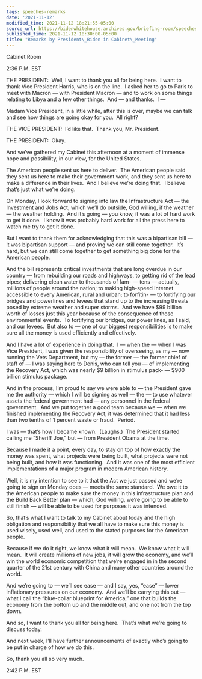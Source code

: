 ```yaml
---
tags: speeches-remarks
date: '2021-11-12'
modified_time: 2021-11-12 18:21:55-05:00
source_url: https://bidenwhitehouse.archives.gov/briefing-room/speeches-remarks/2021/11/12/remarks-by-president-biden-in-cabinet-meeting-2/
published_time: 2021-11-12 18:30:00-05:00
title: "Remarks by President\_Biden in Cabinet\_Meeting"
---
```

 
Cabinet Room

2:36 P.M. EST

THE PRESIDENT:  Well, I want to thank you all for being here.  I want to
thank Vice President Harris, who is on the line.  I asked her to go to
Paris to meet with Macron — with President Macron — and to work on some
things relating to Libya and a few other things.  And — and thanks.  I —

Madam Vice President, in a little while, after this is over, maybe we
can talk and see how things are going okay for you.  All right?

THE VICE PRESIDENT:  I’d like that.  Thank you, Mr. President. 

THE PRESIDENT:  Okay. 

And we’ve gathered my Cabinet this afternoon at a moment of immense hope
and possibility, in our view, for the United States. 

The American people sent us here to deliver.  The American people said
they sent us here to make their government work, and they sent us here
to make a difference in their lives.  And I believe we’re doing that.  I
believe that’s just what we’re doing.

On Monday, I look forward to signing into law the Infrastructure Act —
the Investment and Jobs Act, which we’ll do outside, God willing, if the
weather — the weather holding.  And it’s going — you know, it was a lot
of hard work to get it done.  I know it was probably hard work for all
the press here to watch me try to get it done. 

But I want to thank them for acknowledging that this was a bipartisan
bill — it was bipartisan support — and proving we can still come
together.  It’s hard, but we can still come together to get something
big done for the American people.

And the bill represents critical investments that are long overdue in
our country — from rebuilding our roads and highways, to getting rid of
the lead pipes; delivering clean water to thousands of fam- — tens —
actually, millions of people around the nation; to making high-speed
Internet accessible to every American, rural and urban; to forfitin- —
to fortifying our bridges and powerlines and levees that stand up to the
increasing threats posed by extreme weather and super storms.  And we
have $99 billion worth of losses just this year because of the
consequence of those environmental events.  To fortifying our bridges,
our power lines, as I said, and our levees.  But also to — one of our
biggest responsibilities is to make sure all the money is used
efficiently and effectively. 

And I have a lot of experience in doing that.  I — when the — when I was
Vice President, I was given the responsibility of overseeing, as my —
now running the Vets Department, but my — the former — the former chief
of staff of — I was saying here to Denis, who can tell you — of
implementing the Recovery Act, which was nearly $9 billion in stimulus
pack- — $900 billion stimulus package.

And in the process, I’m proud to say we were able to — the President
gave me the authority — which I will be signing as well — the — to use
whatever assets the federal government had — any personnel in the
federal government.  And we put together a good team because we — when
we finished implementing the Recovery Act, it was determined that it had
less than two tenths of 1 percent waste or fraud.  Period.

I was — that’s how I became known.  (Laughs.)  The President started
calling me “Sheriff Joe,” but — from President Obama at the time. 

Because I made it a point, every day, to stay on top of how exactly the
money was spent, what projects were being built, what projects were not
being built, and how it was functioning.  And it was one of the most
efficient implementations of a major program in modern American history.

Well, it is my intention to see to it that the Act we just passed and
we’re going to sign on Monday does — meets the same standard.  We owe it
to the American people to make sure the money in this infrastructure
plan and the Build Back Better plan — which, God willing, we’re going to
be able to still finish — will be able to be used for purposes it was
intended.

So, that’s what I want to talk to my Cabinet about today and the high
obligation and responsibility that we all have to make sure this money
is used wisely, used well, and used to the stated purposes for the
American people.

Because if we do it right, we know what it will mean.  We know what it
will mean.  It will create millions of new jobs, it will grow the
economy, and we’ll win the world economic competition that we’re engaged
in in the second quarter of the 21st century with China and many other
countries around the world.

And we’re going to — we’ll see ease — and I say, yes, “ease” — lower
inflationary pressures on our economy.  And we’ll be carrying this out —
what I call the “blue-collar blueprint for America,” one that builds the
economy from the bottom up and the middle out, and one not from the top
down. 

And so, I want to thank you all for being here.  That’s what we’re going
to discuss today.

And next week, I’ll have further announcements of exactly who’s going to
be put in charge of how we do this. 

So, thank you all so very much.

2:42 P.M. EST
